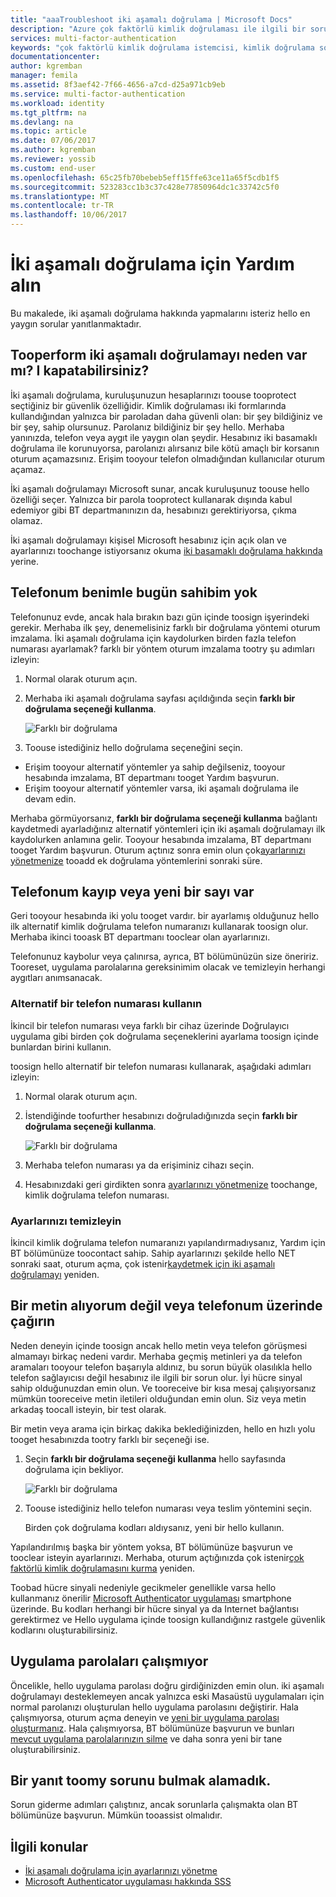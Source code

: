 ```yaml
---
title: "aaaTroubleshoot iki aşamalı doğrulama | Microsoft Docs"
description: "Azure çok faktörlü kimlik doğrulaması ile ilgili bir sorunu içine çalıştırırsanız bu belgeyi kullanıcıların hangi toodo üzerinde bilgileri sağlarız."
services: multi-factor-authentication
keywords: "çok faktörlü kimlik doğrulama istemcisi, kimlik doğrulama sorunu bağıntı kimliği"
documentationcenter: 
author: kgremban
manager: femila
ms.assetid: 8f3aef42-7f66-4656-a7cd-d25a971cb9eb
ms.service: multi-factor-authentication
ms.workload: identity
ms.tgt_pltfrm: na
ms.devlang: na
ms.topic: article
ms.date: 07/06/2017
ms.author: kgremban
ms.reviewer: yossib
ms.custom: end-user
ms.openlocfilehash: 65c25fb70bebeb5eff15ffe63ce11a65f5cdb1f5
ms.sourcegitcommit: 523283cc1b3c37c428e77850964dc1c33742c5f0
ms.translationtype: MT
ms.contentlocale: tr-TR
ms.lasthandoff: 10/06/2017
---
```

# <a name="get-help-with-two-step-verification"></a>İki aşamalı doğrulama için Yardım alın
Bu makalede, iki aşamalı doğrulama hakkında yapmalarını isteriz hello en yaygın sorular yanıtlanmaktadır. 

## <a name="why-do-i-have-tooperform-two-step-verification-can-i-turn-it-off"></a>Tooperform iki aşamalı doğrulamayı neden var mı? I kapatabilirsiniz?

İki aşamalı doğrulama, kuruluşunuzun hesaplarınızı toouse tooprotect seçtiğiniz bir güvenlik özelliğidir. Kimlik doğrulaması iki formlarında kullandığından yalnızca bir paroladan daha güvenli olan: bir şey bildiğiniz ve bir şey, sahip olursunuz. Parolanız bildiğiniz bir şey hello. Merhaba yanınızda, telefon veya aygıt ile yaygın olan şeydir. Hesabınız iki basamaklı doğrulama ile korunuyorsa, parolanızı alırsanız bile kötü amaçlı bir korsanın oturum açamazsınız. Erişim tooyour telefon olmadığından kullanıcılar oturum açamaz. 

İki aşamalı doğrulamayı Microsoft sunar, ancak kuruluşunuz toouse hello özelliği seçer. Yalnızca bir parola tooprotect kullanarak dışında kabul edemiyor gibi BT departmanınızın da, hesabınızı gerektiriyorsa, çıkma olamaz. 

İki aşamalı doğrulamayı kişisel Microsoft hesabınız için açık olan ve ayarlarınızı toochange istiyorsanız okuma [iki basamaklı doğrulama hakkında](https://support.microsoft.com/help/12408/microsoft-account-about-two-step-verification) yerine. 

## <a name="i-dont-have-my-phone-with-me-today"></a>Telefonum benimle bugün sahibim yok

Telefonunuz evde, ancak hala bırakın bazı gün içinde toosign işyerindeki gerekir. Merhaba ilk şey, denemelisiniz farklı bir doğrulama yöntemi oturum imzalama. İki aşamalı doğrulama için kaydolurken birden fazla telefon numarası ayarlamak? farklı bir yöntem oturum imzalama tootry şu adımları izleyin:

1. Normal olarak oturum açın.
2. Merhaba iki aşamalı doğrulama sayfası açıldığında seçin **farklı bir doğrulama seçeneği kullanma**.

   ![Farklı bir doğrulama](./media/multi-factor-authentication-end-user-troubleshoot/diff_option.png)

3. Toouse istediğiniz hello doğrulama seçeneğini seçin. 
  - Erişim tooyour alternatif yöntemler ya sahip değilseniz, tooyour hesabında imzalama, BT departmanı tooget Yardım başvurun.
  - Erişim tooyour alternatif yöntemler varsa, iki aşamalı doğrulama ile devam edin.

Merhaba görmüyorsanız, **farklı bir doğrulama seçeneği kullanma** bağlantı kaydetmedi ayarladığınız alternatif yöntemleri için iki aşamalı doğrulamayı ilk kaydolurken anlamına gelir. Tooyour hesabında imzalama, BT departmanı tooget Yardım başvurun. Oturum açtınız sonra emin olun çok[ayarlarınızı yönetmenize](multi-factor-authentication-end-user-manage-settings.md) tooadd ek doğrulama yöntemlerini sonraki süre. 

## <a name="i-lost-my-phone-or-got-a-new-number"></a>Telefonum kayıp veya yeni bir sayı var
Geri tooyour hesabında iki yolu tooget vardır. bir ayarlamış olduğunuz hello ilk alternatif kimlik doğrulama telefon numaranızı kullanarak toosign olur. Merhaba ikinci tooask BT departmanı tooclear olan ayarlarınızı.

Telefonunuz kaybolur veya çalınırsa, ayrıca, BT bölümünüzün size öneririz. Tooreset, uygulama parolalarına gereksinimim olacak ve temizleyin herhangi aygıtları anımsanacak. 

### <a name="use-an-alternate-phone-number"></a>Alternatif bir telefon numarası kullanın
İkincil bir telefon numarası veya farklı bir cihaz üzerinde Doğrulayıcı uygulama gibi birden çok doğrulama seçeneklerini ayarlama toosign içinde bunlardan birini kullanın.

toosign hello alternatif bir telefon numarası kullanarak, aşağıdaki adımları izleyin:

1. Normal olarak oturum açın.
2. İstendiğinde toofurther hesabınızı doğruladığınızda seçin **farklı bir doğrulama seçeneği kullanma**.
   
   ![Farklı bir doğrulama](./media/multi-factor-authentication-end-user-troubleshoot/diff_option.png)

3. Merhaba telefon numarası ya da erişiminiz cihazı seçin.
4. Hesabınızdaki geri girdikten sonra [ayarlarınızı yönetmenize](multi-factor-authentication-end-user-manage-settings.md) toochange, kimlik doğrulama telefon numarası.

### <a name="clear-your-settings"></a>Ayarlarınızı temizleyin
İkincil kimlik doğrulama telefon numaranızı yapılandırmadıysanız, Yardım için BT bölümünüze toocontact sahip. Sahip ayarlarınızı şekilde hello NET sonraki saat, oturum açma, çok istenir[kaydetmek için iki aşamalı doğrulamayı](multi-factor-authentication-end-user-first-time.md) yeniden.

## <a name="i-am-not-receiving-a-text-or-call-on-my-phone"></a>Bir metin alıyorum değil veya telefonum üzerinde çağırın
Neden deneyin içinde toosign ancak hello metin veya telefon görüşmesi almamayı birkaç nedeni vardır. Merhaba geçmiş metinleri ya da telefon aramaları tooyour telefon başarıyla aldınız, bu sorun büyük olasılıkla hello telefon sağlayıcısı değil hesabınız ile ilgili bir sorun olur. İyi hücre sinyal sahip olduğunuzdan emin olun. Ve tooreceive bir kısa mesaj çalışıyorsanız mümkün tooreceive metin iletileri olduğundan emin olun. Siz veya metin arkadaş toocall isteyin, bir test olarak. 

Bir metin veya arama için birkaç dakika beklediğinizden, hello en hızlı yolu tooget hesabınızda tootry farklı bir seçeneği ise.

1. Seçin **farklı bir doğrulama seçeneği kullanma** hello sayfasında doğrulama için bekliyor.
   
    ![Farklı bir doğrulama](./media/multi-factor-authentication-end-user-troubleshoot/diff_option.png)
2. Toouse istediğiniz hello telefon numarası veya teslim yöntemini seçin.
   
    Birden çok doğrulama kodları aldıysanız, yeni bir hello kullanın.

Yapılandırılmış başka bir yöntem yoksa, BT bölümünüze başvurun ve tooclear isteyin ayarlarınızı. Merhaba, oturum açtığınızda çok istenir[çok faktörlü kimlik doğrulamasını kurma](multi-factor-authentication-end-user-first-time.md) yeniden.

Toobad hücre sinyali nedeniyle gecikmeler genellikle varsa hello kullanmanız önerilir [Microsoft Authenticator uygulaması](microsoft-authenticator-app-how-to.md) smartphone üzerinde. Bu kodları herhangi bir hücre sinyal ya da Internet bağlantısı gerektirmez ve Hello uygulama içinde toosign kullandığınız rastgele güvenlik kodlarını oluşturabilirsiniz.

## <a name="app-passwords-are-not-working"></a>Uygulama parolaları çalışmıyor
Öncelikle, hello uygulama parolası doğru girdiğinizden emin olun. iki aşamalı doğrulamayı desteklemeyen ancak yalnızca eski Masaüstü uygulamaları için normal parolanızı oluşturulan hello uygulama parolasını değiştirir. Hala çalışmıyorsa, oturum açma deneyin ve [yeni bir uygulama parolası oluşturmanız](multi-factor-authentication-end-user-app-passwords.md).  Hala çalışmıyorsa, BT bölümünüze başvurun ve bunları [mevcut uygulama parolalarınızın silme](../multi-factor-authentication-manage-users-and-devices.md) ve daha sonra yeni bir tane oluşturabilirsiniz.

## <a name="i-didnt-find-an-answer-toomy-problem"></a>Bir yanıt toomy sorunu bulmak alamadık.
Sorun giderme adımları çalıştınız, ancak sorunlarla çalışmakta olan BT bölümünüze başvurun. Mümkün tooassist olmalıdır.

## <a name="related-topics"></a>İlgili konular
* [İki aşamalı doğrulama için ayarlarınızı yönetme](multi-factor-authentication-end-user-manage-settings.md)  
* [Microsoft Authenticator uygulaması hakkında SSS](microsoft-authenticator-app-faq.md)

